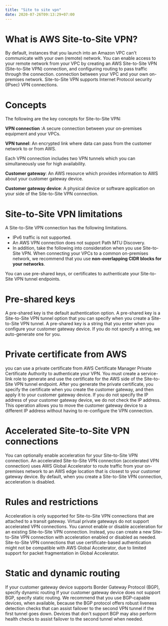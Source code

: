 ```yaml
---
title: "Site to site vpn"
date: 2020-07-26T09:13:29+07:00
---
```


# What is AWS Site-to-Site VPN?

By default, instances that you launch into an Amazon VPC can't communicate with your own (remote) network. You can enable access to your remote network from your VPC by creating an AWS Site-to-Site VPN (Site-to-Site VPN) connection, and configuring routing to pass traffic through the connection.
connection between your VPC and your own on-premises network. Site-to-Site VPN supports Internet Protocol security (IPsec) VPN connections.

# Concepts

The following are the key concepts for Site-to-Site VPN:

**VPN connection** :A secure connection between your on-premises equipment and your VPCs.

**VPN tunnel**: An encrypted link where data can pass from the customer network to or from AWS.

Each VPN connection includes two VPN tunnels which you can simultaneously use for high availability.

**Customer gateway**: An AWS resource which provides information to AWS about your customer gateway device.

**Customer gateway device**: A physical device or software application on your side of the Site-to-Site VPN connection.


# Site-to-Site VPN limitations

A Site-to-Site VPN connection has the following limitations.

* IPv6 traffic is not supported.
* An AWS VPN connection does not support Path MTU Discovery.
* In addition, take the following into consideration when you use Site-to-Site VPN.
When connecting your VPCs to a common on-premises network, we recommend that you use **non-overlapping CIDR blocks for your networks**.

You can use pre-shared keys, or certificates to authenticate your Site-to-Site VPN tunnel endpoints.

# Pre-shared keys

A pre-shared key is the default authentication option.
A pre-shared key is a Site-to-Site VPN tunnel option that you can specify when you create a Site-to-Site VPN tunnel.
A pre-shared key is a string that you enter when you configure your customer gateway device. If you do not specify a string, we auto-generate one for you.

# Private certificate from AWS

you can use a private certificate from AWS Certificate Manager Private Certificate Authority to authenticate your VPN.
You must create a service-link role to generate and use the certificate for the AWS side of the Site-to-Site VPN tunnel endpoint.
After you generate the private certificate, you specify the certificate when you create the customer gateway, and then apply it to your customer gateway device.
If you do not specify the IP address of your customer gateway device, we do not check the IP address. This operation allows you to move the customer gateway device to a different IP address without having to re-configure the VPN connection.

# Accelerated Site-to-Site VPN connections

You can optionally enable acceleration for your Site-to-Site VPN connection. An accelerated Site-to-Site VPN connection (accelerated VPN connection) uses AWS Global Accelerator to route traffic from your on-premises network to an AWS edge location that is closest to your customer gateway device. By default, when you create a Site-to-Site VPN connection, acceleration is disabled. 

# Rules and restrictions

Acceleration is only supported for Site-to-Site VPN connections that are attached to a transit gateway. Virtual private gateways do not support accelerated VPN connections.
You cannot enable or disable acceleration for an existing Site-to-Site VPN connection. Instead, you can create a new Site-to-Site VPN connection with acceleration enabled or disabled as needed. 
Site-to-Site VPN connections that use certificate-based authentication might not be compatible with AWS Global Accelerator, due to limited support for packet fragmentation in Global Accelerator. 

# Static and dynamic routing

If your customer gateway device supports Border Gateway Protocol (BGP), specify dynamic routing 
If your customer gateway device does not support BGP, specify static routing.
We recommend that you use BGP-capable devices, when available, because the BGP protocol offers robust liveness detection checks that can assist failover to the second VPN tunnel if the first tunnel goes down. Devices that don't support BGP may also perform health checks to assist failover to the second tunnel when needed.

